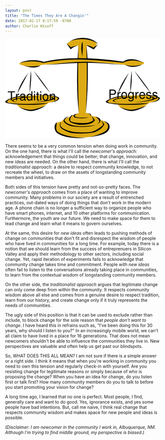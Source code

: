 ```yaml
---
layout: post
title: "The Times They Are A Changin'"
date: 2017-02-17 8:17:59 -0700
author: Charlie Wisoff
---
```


<img src="/images/Tradition-and-Progress.png" class="blog_header_image">

<p>There seems to be a very common tension when doing work in community. On the one hand, there is what I'll call the <i>newcomer's approach:</i> acknowledgement that things could be better; that change, innovation, and new ideas are needed. On the other hand, there is what I'll call the <i>traditionalist approach:</i> a desire to respect community knowledge, to not recreate the wheel, to draw on the assets of longstanding community members and initiatives.</p>

<p>Both sides of this tension have pretty and not-so-pretty faces. The <i>newcomer's approach</i> comes from a place of wanting to improve community. Many problems in our society are a result of entrenched practices, out-dated ways of doing things that don't work in the modern age. A phone chain is no longer a sufficient way to organize people who have smart phones, internet, and 10 other platforms for communication. Furthermore, the youth are our future. We need to make space for them to lead change and learn what it means to govern ourselves.</p>

<p>At the same, this desire for <i>new ideas</i> often leads to pushing methods of change on communities that don't fit and disrespect the wisdom of people who have lived in communities for a long time. For example, today there is a notion that we should learn from the success of entreprenuers in Silicon Valley and apply their methodology to other sectors, including social change. Yet, rapid iteration of experiments fails to acknowledge that community change takes time and commitment. People with <i>new ideas</i> often fail to listen to the conversations already taking place in communities, to learn from the contextual wisdom of longstanding community members.</p>  

<p>On the other side, the <i>traditionalist approach</i> argues that legitimate change can only come deep from within the community. It respects community wisdom above all else and comes from a genuine desire to respect tradition, learn from our history, and create change only if it truly represents the needs of communities.</p>

<p>The ugly side of this position is that it can be used to exclude rather than include, to block change for the sole reason that <i>people don't want to change</i>. I have heard this in refrains such as, "I've been doing this for 30 years, why should I listen to you?" In an increasingly mobile world, we can't all claim to have lived in a place for 16 generations. That does not mean newcomers shouldn't be able to influence the communities they live in. New perspectives are valuable and often help us get past our blindspots.</p>

<p>So, WHAT DOES THIS ALL MEAN? I am not sure if there is a simple answer or a right side. I think it means that when you're working in community you need to own this tension and regularly check-in with yourself. Are you resisting change for legitimate reasons or simply because of who is proposing the change? When you have an idea for change, do you listen first or talk first? How many community members do you to talk to before you start promoting your vision for change?</p>

<p>A long time ago, I learned that no one is perfect. Most people, I find, generally care and want to do good. Yes, ignorance exists, and yes some people have bad intentions. But, call me naive, I think real change that respects community wisdom and makes space for new people and ideas is possible.</p>

<p><i>(Disclaimer: I am newcomer in the community I work in, Albuquerque, NM. Although I'm trying to find middle ground, my perspective is biased.)</i></p>